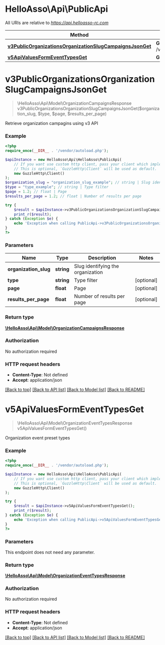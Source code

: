 # HelloAsso\Api\PublicApi

All URIs are relative to *https://api.helloasso-rc.com*

Method | HTTP request | Description
------------- | ------------- | -------------
[**v3PublicOrganizationsOrganizationSlugCampaignsJsonGet**](PublicApi.md#v3publicorganizationsorganizationslugcampaignsjsonget) | **GET** /v3/public/organizations/{organization_slug}/campaigns.json | 
[**v5ApiValuesFormEventTypesGet**](PublicApi.md#v5apivaluesformeventtypesget) | **GET** /v5/api/values/form/event/types | 

# **v3PublicOrganizationsOrganizationSlugCampaignsJsonGet**
> \HelloAsso\Api\Model\OrganizationCampaignsResponse v3PublicOrganizationsOrganizationSlugCampaignsJsonGet($organization_slug, $type, $page, $results_per_page)



Retrieve organization campagins using v3 API

### Example
```php
<?php
require_once(__DIR__ . '/vendor/autoload.php');

$apiInstance = new HelloAsso\Api\HelloAsso\PublicApi(
    // If you want use custom http client, pass your client which implements `GuzzleHttp\ClientInterface`.
    // This is optional, `GuzzleHttp\Client` will be used as default.
    new GuzzleHttp\Client()
);
$organization_slug = "organization_slug_example"; // string | Slug identifying the organization
$type = "type_example"; // string | Type filter
$page = 1.2; // float | Page
$results_per_page = 1.2; // float | Number of results per page

try {
    $result = $apiInstance->v3PublicOrganizationsOrganizationSlugCampaignsJsonGet($organization_slug, $type, $page, $results_per_page);
    print_r($result);
} catch (Exception $e) {
    echo 'Exception when calling PublicApi->v3PublicOrganizationsOrganizationSlugCampaignsJsonGet: ', $e->getMessage(), PHP_EOL;
}
?>
```

### Parameters

Name | Type | Description  | Notes
------------- | ------------- | ------------- | -------------
 **organization_slug** | **string**| Slug identifying the organization |
 **type** | **string**| Type filter | [optional]
 **page** | **float**| Page | [optional]
 **results_per_page** | **float**| Number of results per page | [optional]

### Return type

[**\HelloAsso\Api\Model\OrganizationCampaignsResponse**](../Model/OrganizationCampaignsResponse.md)

### Authorization

No authorization required

### HTTP request headers

 - **Content-Type**: Not defined
 - **Accept**: application/json

[[Back to top]](#) [[Back to API list]](../../README.md#documentation-for-api-endpoints) [[Back to Model list]](../../README.md#documentation-for-models) [[Back to README]](../../README.md)

# **v5ApiValuesFormEventTypesGet**
> \HelloAsso\Api\Model\OrganizationEventTypesResponse v5ApiValuesFormEventTypesGet()



Organization event preset types

### Example
```php
<?php
require_once(__DIR__ . '/vendor/autoload.php');

$apiInstance = new HelloAsso\Api\HelloAsso\PublicApi(
    // If you want use custom http client, pass your client which implements `GuzzleHttp\ClientInterface`.
    // This is optional, `GuzzleHttp\Client` will be used as default.
    new GuzzleHttp\Client()
);

try {
    $result = $apiInstance->v5ApiValuesFormEventTypesGet();
    print_r($result);
} catch (Exception $e) {
    echo 'Exception when calling PublicApi->v5ApiValuesFormEventTypesGet: ', $e->getMessage(), PHP_EOL;
}
?>
```

### Parameters
This endpoint does not need any parameter.

### Return type

[**\HelloAsso\Api\Model\OrganizationEventTypesResponse**](../Model/OrganizationEventTypesResponse.md)

### Authorization

No authorization required

### HTTP request headers

 - **Content-Type**: Not defined
 - **Accept**: application/json

[[Back to top]](#) [[Back to API list]](../../README.md#documentation-for-api-endpoints) [[Back to Model list]](../../README.md#documentation-for-models) [[Back to README]](../../README.md)

